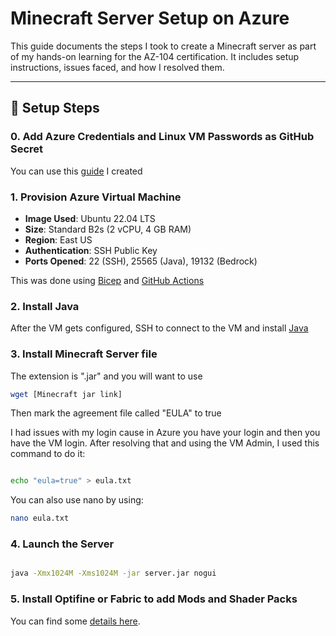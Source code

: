 # Minecraft Server Setup on Azure

This guide documents the steps I took to create a Minecraft server as part of my hands-on learning for the AZ-104 certification. It includes setup instructions, issues faced, and how I resolved them.

---
## 🔧 Setup Steps

### 0. Add Azure Credentials and Linux VM Passwords as GitHub Secret
You can use this [guide](https://github.com/shevonnepolastre/minecraft-azure-lab/blob/main/docs/add-azure-secret-to-github.md) I created 
### 1. **Provision Azure Virtual Machine**
- **Image Used**: Ubuntu 22.04 LTS
- **Size**: Standard B2s (2 vCPU, 4 GB RAM)
- **Region**: East US
- **Authentication**: SSH Public Key
- **Ports Opened**: 22 (SSH), 25565 (Java), 19132 (Bedrock)

This was done using [Bicep](https://github.com/shevonnepolastre/minecraft-azure-lab/blob/main/infrastructure/compute.bicep) and [GitHub Actions](https://github.com/shevonnepolastre/minecraft-azure-lab/blob/main/yaml-files/deploy-linux-vm.md)

### 2. Install Java

After the VM gets configured, SSH to connect to the VM and install [Java](https://github.com/shevonnepolastre/minecraft-azure-lab/blob/main/docs/updating%20to%20java%2021%20sdk.md)

### 3. Install Minecraft Server file

The extension is ".jar" and you will want to use 

```bash
wget [Minecraft jar link]
```

Then mark the agreement file called "EULA" to true

I had issues with my login cause in Azure you have your login and then you have the VM login.  After resolving that and using the VM Admin, I used this command to do it:

```bash

echo "eula=true" > eula.txt
```

You can also use nano by using:

```bash
nano eula.txt
```

### 4. Launch the Server

```bash

java -Xmx1024M -Xms1024M -jar server.jar nogui

```

### 5. Install Optifine or Fabric to add Mods and Shader Packs 

You can find some [details here](https://github.com/shevonnepolastre/minecraft-azure-lab/blob/main/docs/installing-shader-packs.md).


